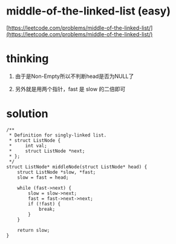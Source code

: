 # middle-of-the-linked-list (easy)


[https://leetcode.com/problems/middle-of-the-linked-list/](https://leetcode.com/problems/middle-of-the-linked-list/)

# thinking

1. 由于是Non-Empty所以不判断head是否为NULL了

2. 另外就是用两个指针，fast 是 slow 的二倍即可

# solution

```
/**
 * Definition for singly-linked list.
 * struct ListNode {
 *     int val;
 *     struct ListNode *next;
 * };
 */
struct ListNode* middleNode(struct ListNode* head) {
    struct ListNode *slow, *fast;
    slow = fast = head;

    while (fast->next) {
        slow = slow->next;
        fast = fast->next->next;
        if (!fast) {
            break;
        }
    }

    return slow;
}
```
